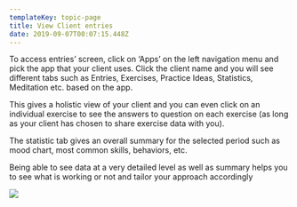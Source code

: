 ```yaml
---
templateKey: topic-page
title: View Client entries
date: 2019-09-07T00:07:15.448Z
---
```

To access entries’ screen, click on ‘Apps’ on the left navigation menu and pick the app that your client uses. Click the client name and you will see different tabs such as Entries, Exercises, Practice Ideas, Statistics, Meditation etc. based on the app.



This gives a holistic view of your client and you can even click on an individual exercise to see the answers to question on each exercise (as long as your client has chosen to share exercise data with you).



The statistic tab gives an overall summary for the selected period such as mood chart, most common skills, behaviors, etc.



Being able to see data at a very detailed level as well as summary helps you to see what is working or not and tailor your approach accordingly

![](/img/data.png)
